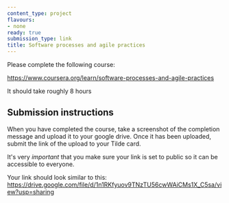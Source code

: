 ```yaml
---
content_type: project
flavours:
- none
ready: true
submission_type: link
title: Software processes and agile practices
---
```


Please complete the following course: 

https://www.coursera.org/learn/software-processes-and-agile-practices

It should take roughly 8 hours

## Submission instructions

When you have completed the course, take a screenshot of the completion message and upload it to your google drive. Once it has been uploaded, submit the link of the upload to your Tilde card.

It's very *important* that you make sure your link is set to public so it can be accessible to everyone.

Your link should look similar to this: 
https://drive.google.com/file/d/1n1RKfyuov9TNzTU56cwWAiCMs1X_C5sa/view?usp=sharing
